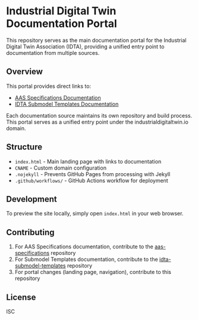 # Industrial Digital Twin Documentation Portal

This repository serves as the main documentation portal for the Industrial Digital Twin Association (IDTA), providing a unified entry point to documentation from multiple sources.

## Overview

This portal provides direct links to:
- [AAS Specifications Documentation](https://admin-shell-io.github.io/aas-specifications/)
- [IDTA Submodel Templates Documentation](https://admin-shell-io.github.io/idta-submodel-templates/)

Each documentation source maintains its own repository and build process. This portal serves as a unified entry point under the industrialdigitaltwin.io domain.

## Structure

- `index.html` - Main landing page with links to documentation
- `CNAME` - Custom domain configuration
- `.nojekyll` - Prevents GitHub Pages from processing with Jekyll
- `.github/workflows/` - GitHub Actions workflow for deployment

## Development

To preview the site locally, simply open `index.html` in your web browser.

## Contributing

1. For AAS Specifications documentation, contribute to the [aas-specifications](https://github.com/admin-shell-io/aas-specifications) repository
2. For Submodel Templates documentation, contribute to the [idta-submodel-templates](https://github.com/admin-shell-io/idta-submodel-templates) repository
3. For portal changes (landing page, navigation), contribute to this repository

## License

ISC
